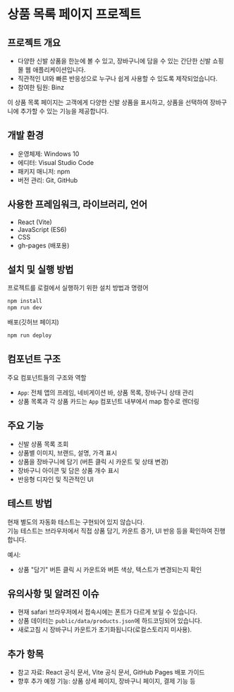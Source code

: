 # 상품 목록 페이지 프로젝트

## 프로젝트 개요

- 다양한 신발 상품을 한눈에 볼 수 있고, 장바구니에 담을 수 있는 간단한 신발 쇼핑몰 웹 애플리케이션입니다.
- 직관적인 UI와 빠른 반응성으로 누구나 쉽게 사용할 수 있도록 제작되었습니다.
- 참여한 팀원: Binz

이 상품 목록 페이지는 고객에게 다양한 신발 상품을 표시하고, 상품을 선택하여 장바구니에 추가할 수 있는 기능을 제공합니다.

## 개발 환경

- 운영체제: Windows 10
- 에디터: Visual Studio Code
- 패키지 매니저: npm
- 버전 관리: Git, GitHub

## 사용한 프레임워크, 라이브러리, 언어

- React (Vite)
- JavaScript (ES6)
- CSS
- gh-pages (배포용)

## 설치 및 실행 방법

프로젝트를 로컬에서 실행하기 위한 설치 방법과 명령어

```bash
npm install
npm run dev
```

배포(깃허브 페이지)
```bash
npm run deploy
```

## 컴포넌트 구조

주요 컴포넌트들의 구조와 역할

- `App`: 전체 앱의 프레임, 네비게이션 바, 상품 목록, 장바구니 상태 관리
- 상품 목록과 각 상품 카드는 `App` 컴포넌트 내부에서 map 함수로 렌더링

## 주요 기능

- 신발 상품 목록 조회
- 상품별 이미지, 브랜드, 설명, 가격 표시
- 상품을 장바구니에 담기 (버튼 클릭 시 카운트 및 상태 변경)
- 장바구니 아이콘 및 담은 상품 개수 표시
- 반응형 디자인 및 직관적인 UI

## 테스트 방법

현재 별도의 자동화 테스트는 구현되어 있지 않습니다.  
기능 테스트는 브라우저에서 직접 상품 담기, 카운트 증가, UI 반응 등을 확인하여 진행합니다.

예시:
- 상품 "담기" 버튼 클릭 시 카운트와 버튼 색상, 텍스트가 변경되는지 확인

## 유의사항 및 알려진 이슈

- 현재 safari 브라우저에서 접속시에는 폰트가 다르게 보일 수 있습니다.
- 상품 데이터는 `public/data/products.json`에 하드코딩되어 있습니다.
- 새로고침 시 장바구니 카운트가 초기화됩니다(로컬스토리지 미사용).

## 추가 항목

- 참고 자료: React 공식 문서, Vite 공식 문서, GitHub Pages 배포 가이드
- 향후 추가 예정 기능: 상품 상세 페이지, 장바구니 페이지, 결제 기능 등
